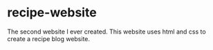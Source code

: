 # recipe-website
The second website I ever created. This website uses html and css to create a recipe blog website.
